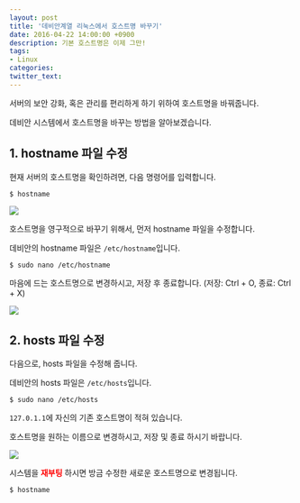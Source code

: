 ```yaml
---
layout: post
title: '데비안계열 리눅스에서 호스트명 바꾸기'
date: 2016-04-22 14:00:00 +0900
description: 기본 호스트명은 이제 그만!
tags:
- Linux
categories:
twitter_text:
---
```


서버의 보안 강화, 혹은 관리를 편리하게 하기 위하여 호스트명을 바꿔줍니다.

데비안 시스템에서 호스트명을 바꾸는 방법을 알아보겠습니다.

## 1. hostname 파일 수정

현재 서버의 호스트명을 확인하려면, 다음 명령어를 입력합니다.

```
$ hostname
```

<a href="https://minibrary.comblogimg/img20160306-016.png" data-lightbox="17"><img src="https://minibrary.comblogimg/img20160306-016.png"></a>

호스트명을 영구적으로 바꾸기 위해서, 먼저 hostname 파일을 수정합니다.

데비안의 hostname 파일은 `/etc/hostname`입니다.

```
$ sudo nano /etc/hostname
```

마음에 드는 호스트명으로 변경하시고, 저장 후 종료합니다. (저장: Ctrl + O, 종료: Ctrl + X)

<a href="https://minibrary.comblogimg/img20160306-018.png" data-lightbox="17"><img src="https://minibrary.comblogimg/img20160306-018.png"></a>

## 2. hosts 파일 수정

다음으로, hosts 파일을 수정해 줍니다.

데비안의 hosts 파일은 `/etc/hosts`입니다.

```
$ sudo nano /etc/hosts
```

`127.0.1.1`에 자신의 기존 호스트명이 적혀 있습니다.

호스트명을 원하는 이름으로 변경하시고, 저장 및 종료 하시기 바랍니다.  

<a href="https://minibrary.comblogimg/img20160306-017.png" data-lightbox="17"><img src="https://minibrary.comblogimg/img20160306-017.png"></a>

시스템을 <span style="color:red;font-weight:bold">재부팅</span> 하시면 방금 수정한 새로운 호스트명으로 변경됩니다.

```
$ hostname
```
